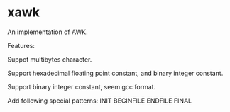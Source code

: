 xawk
====

An implementation of AWK.


Features:

 Suppot multibytes character.

 Support hexadecimal floating point constant, and binary integer constant.

 Support binary integer constant, seem gcc format.

 Add following special patterns:
	INIT
	BEGINFILE
	ENDFILE
	FINAL

